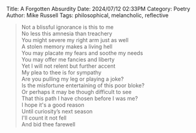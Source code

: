 Title: A Forgotten Absurdity
Date: 2024/07/12 02:33PM
Category: Poetry
Author: Mike Russell
Tags: philosophical, melancholic, reflective

> Not a blissful ignorance is this to me<br>
> No less this amnesia than treachery<br>
> You might severe my right arm just as well<br>
> A stolen memory makes a living hell<br>
> You may placate my fears and soothe my needs<br>
> You may offer me fancies and liberty<br>
> Yet I will not relent but further accent<br>
> My plea to thee is for sympathy<br>
> Are you pulling my leg or playing a joke?<br>
> Is the misfortune entertaining of this poor bloke?<br>
> Or perhaps it may be though difficult to see<br>
> That this path I have chosen before I was me?<br>
> I hope it's a good reason<br>
> Until curiosity’s next season<br>
> I'll count it not fell<br>
> And bid thee farewell